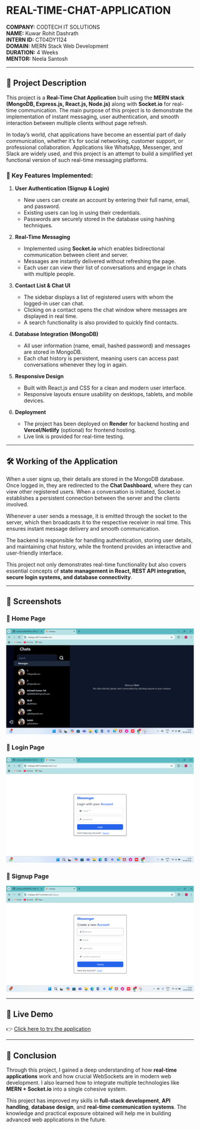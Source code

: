 # REAL-TIME-CHAT-APPLICATION  

**COMPANY:** CODTECH IT SOLUTIONS  
**NAME:** Kuwar Rohit Dashrath  
**INTERN ID:** CT04DY1124  
**DOMAIN:** MERN Stack Web Development  
**DURATION:** 4 Weeks  
**MENTOR:** Neela Santosh  

---

## 📌 Project Description  

This project is a **Real-Time Chat Application** built using the **MERN stack (MongoDB, Express.js, React.js, Node.js)** along with **Socket.io** for real-time communication. The main purpose of this project is to demonstrate the implementation of instant messaging, user authentication, and smooth interaction between multiple clients without page refresh.  

In today’s world, chat applications have become an essential part of daily communication, whether it’s for social networking, customer support, or professional collaboration. Applications like WhatsApp, Messenger, and Slack are widely used, and this project is an attempt to build a simplified yet functional version of such real-time messaging platforms.  

### 🔹 Key Features Implemented:
1. **User Authentication (Signup & Login)**  
   - New users can create an account by entering their full name, email, and password.  
   - Existing users can log in using their credentials.  
   - Passwords are securely stored in the database using hashing techniques.  

2. **Real-Time Messaging**  
   - Implemented using **Socket.io** which enables bidirectional communication between client and server.  
   - Messages are instantly delivered without refreshing the page.  
   - Each user can view their list of conversations and engage in chats with multiple people.  

3. **Contact List & Chat UI**  
   - The sidebar displays a list of registered users with whom the logged-in user can chat.  
   - Clicking on a contact opens the chat window where messages are displayed in real time.  
   - A search functionality is also provided to quickly find contacts.  

4. **Database Integration (MongoDB)**  
   - All user information (name, email, hashed password) and messages are stored in MongoDB.  
   - Each chat history is persistent, meaning users can access past conversations whenever they log in again.  

5. **Responsive Design**  
   - Built with React.js and CSS for a clean and modern user interface.  
   - Responsive layouts ensure usability on desktops, tablets, and mobile devices.  

6. **Deployment**  
   - The project has been deployed on **Render** for backend hosting and **Vercel/Netlify** (optional) for frontend hosting.  
   - Live link is provided for real-time testing.  

---

## 🛠️ Working of the Application  

When a user signs up, their details are stored in the MongoDB database. Once logged in, they are redirected to the **Chat Dashboard**, where they can view other registered users. When a conversation is initiated, Socket.io establishes a persistent connection between the server and the clients involved.  

Whenever a user sends a message, it is emitted through the socket to the server, which then broadcasts it to the respective receiver in real time. This ensures instant message delivery and smooth communication.  

The backend is responsible for handling authentication, storing user details, and maintaining chat history, while the frontend provides an interactive and user-friendly interface.  

This project not only demonstrates real-time functionality but also covers essential concepts of **state management in React, REST API integration, secure login systems, and database connectivity**.  

---

## 📸 Screenshots  

### 🔹 Home Page  
![Home](home.png)  

### 🔹 Login Page  
![Login](login.png)  

### 🔹 Signup Page  
![Signup](sign.png)  

---

## 🚀 Live Demo  
👉 [Click here to try the application](https://chatapp-dh57.onrender.com/)  

---

## 📌 Conclusion  

Through this project, I gained a deep understanding of how **real-time applications** work and how crucial WebSockets are in modern web development. I also learned how to integrate multiple technologies like **MERN + Socket.io** into a single cohesive system.  

This project has improved my skills in **full-stack development**, **API handling**, **database design**, and **real-time communication systems**. The knowledge and practical exposure obtained will help me in building advanced web applications in the future.  
